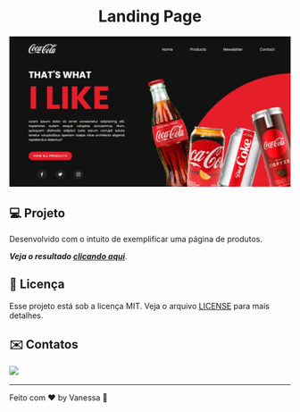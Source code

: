 <h1 align="center"> Landing Page </h1>

![Imagem de Exemplo](https://github.com/Vanvilas/LandingPage/blob/main/screenshots%20landingpage.jpeg)

## 💻 Projeto

Desenvolvido com o intuito de exemplificar uma página de produtos. 

_**Veja o resultado [clicando aqui](https://vanvilas.github.io/LandingPage)**_.

## 📝 Licença

Esse projeto está sob a licença MIT. Veja o arquivo [LICENSE](LICENSE) para mais detalhes.

## ✉️ Contatos

<a href="https://www.linkedin.com/in/vanessa-vilas-boas" target="_blank"><img src="https://img.shields.io/badge/-LinkedIn-%230077B5?style=for-the-badge&logo=linkedin&logoColor=white" target="_blank"></a> 

---

Feito com ♥ by Vanessa 👋
